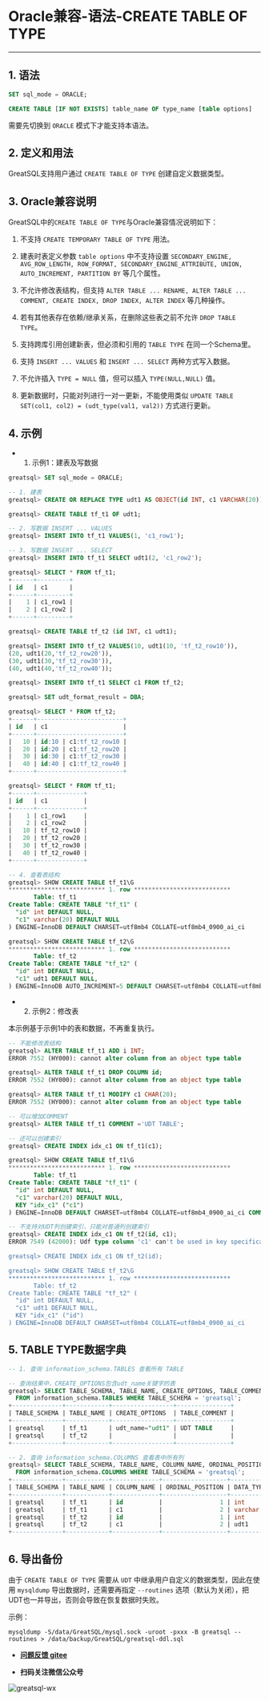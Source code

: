 # Oracle兼容-语法-CREATE TABLE OF TYPE
---


## 1. 语法

```sql
SET sql_mode = ORACLE;

CREATE TABLE [IF NOT EXISTS] table_name OF type_name [table options]
```

需要先切换到 `ORACLE` 模式下才能支持本语法。

## 2. 定义和用法

GreatSQL支持用户通过 `CREATE TABLE OF TYPE` 创建自定义数据类型。


## 3. Oracle兼容说明

GreatSQL中的`CREATE TABLE OF TYPE`与Oracle兼容情况说明如下：

1. 不支持 `CREATE TEMPORARY TABLE OF TYPE` 用法。

2. 建表时表定义参数 `table options` 中不支持设置 `SECONDARY_ENGINE, AVG_ROW_LENGTH, ROW_FORMAT, SECONDARY_ENGINE_ATTRIBUTE, UNION, AUTO_INCREMENT, PARTITION BY` 等几个属性。

3. 不允许修改表结构，但支持 `ALTER TABLE ... RENAME, ALTER TABLE ... COMMENT, CREATE INDEX, DROP INDEX, ALTER INDEX` 等几种操作。

4. 若有其他表存在依赖/继承关系，在删除这些表之前不允许 `DROP TABLE TYPE`。

5. 支持跨库引用创建新表，但必须和引用的 `TABLE TYPE` 在同一个Schema里。

6. 支持 `INSERT ... VALUES` 和 `INSERT ... SELECT` 两种方式写入数据。

7. 不允许插入 `TYPE = NULL` 值，但可以插入 `TYPE(NULL,NULL)` 值。

8. 更新数据时，只能对列进行一对一更新，不能使用类似 `UPDATE TABLE SET(col1, col2) = (udt_type(val1, val2))` 方式进行更新。

## 4. 示例


- 1. 示例1：建表及写数据

```sql
greatsql> SET sql_mode = ORACLE;

-- 1. 建表
greatsql> CREATE OR REPLACE TYPE udt1 AS OBJECT(id INT, c1 VARCHAR(20));

greatsql> CREATE TABLE tf_t1 OF udt1;

-- 2. 写数据 INSERT ... VALUES
greatsql> INSERT INTO tf_t1 VALUES(1, 'c1_row1');

-- 3. 写数据 INSERT ... SELECT
greatsql> INSERT INTO tf_t1 SELECT udt1(2, 'c1_row2');

greatsql> SELECT * FROM tf_t1;
+------+---------+
| id   | c1      |
+------+---------+
|    1 | c1_row1 |
|    2 | c1_row2 |
+------+---------+

greatsql> CREATE TABLE tf_t2 (id INT, c1 udt1);

greatsql> INSERT INTO tf_t2 VALUES(10, udt1(10, 'tf_t2_row10')),
(20, udt1(20,'tf_t2_row20')),
(30, udt1(30,'tf_t2_row30')),
(40, udt1(40,'tf_t2_row40'));

greatsql> INSERT INTO tf_t1 SELECT c1 FROM tf_t2;

greatsql> SET udt_format_result = DBA;

greatsql> SELECT * FROM tf_t2;
+------+------------------------+
| id   | c1                     |
+------+------------------------+
|   10 | id:10 | c1:tf_t2_row10 |
|   20 | id:20 | c1:tf_t2_row20 |
|   30 | id:30 | c1:tf_t2_row30 |
|   40 | id:40 | c1:tf_t2_row40 |
+------+------------------------+

greatsql> SELECT * FROM tf_t1;
+------+-------------+
| id   | c1          |
+------+-------------+
|    1 | c1_row1     |
|    2 | c1_row2     |
|   10 | tf_t2_row10 |
|   20 | tf_t2_row20 |
|   30 | tf_t2_row30 |
|   40 | tf_t2_row40 |
+------+-------------+

-- 4. 查看表结构
greatsql> SHOW CREATE TABLE tf_t1\G
*************************** 1. row ***************************
       Table: tf_t1
Create Table: CREATE TABLE "tf_t1" (
  "id" int DEFAULT NULL,
  "c1" varchar(20) DEFAULT NULL
) ENGINE=InnoDB DEFAULT CHARSET=utf8mb4 COLLATE=utf8mb4_0900_ai_ci

greatsql> SHOW CREATE TABLE tf_t2\G
*************************** 1. row ***************************
       Table: tf_t2
Create Table: CREATE TABLE "tf_t2" (
  "id" int DEFAULT NULL,
  "c1" udt1 DEFAULT NULL,
) ENGINE=InnoDB AUTO_INCREMENT=5 DEFAULT CHARSET=utf8mb4 COLLATE=utf8mb4_0900_ai_ci
```

- 2. 示例2：修改表

本示例基于示例1中的表和数据，不再重复执行。

```sql
-- 不能修改表结构
greatsql> ALTER TABLE tf_t1 ADD i INT;
ERROR 7552 (HY000): cannot alter column from an object type table

greatsql> ALTER TABLE tf_t1 DROP COLUMN id;
ERROR 7552 (HY000): cannot alter column from an object type table

greatsql> ALTER TABLE tf_t1 MODIFY c1 CHAR(20);
ERROR 7552 (HY000): cannot alter column from an object type table

-- 可以增加COMMENT
greatsql> ALTER TABLE tf_t1 COMMENT ='UDT TABLE';

-- 还可以创建索引
greatsql> CREATE INDEX idx_c1 ON tf_t1(c1);

greatsql> SHOW CREATE TABLE tf_t1\G
*************************** 1. row ***************************
       Table: tf_t1
Create Table: CREATE TABLE "tf_t1" (
  "id" int DEFAULT NULL,
  "c1" varchar(20) DEFAULT NULL,
  KEY "idx_c1" ("c1")
) ENGINE=InnoDB DEFAULT CHARSET=utf8mb4 COLLATE=utf8mb4_0900_ai_ci COMMENT='UDT TABLE'

-- 不支持对UDT列创建索引，只能对普通列创建索引
greatsql> CREATE INDEX idx_c1 ON tf_t2(id, c1);
ERROR 7549 (42000): Udf type column 'c1' can't be used in key specification with the used table type

greatsql> CREATE INDEX idx_c1 ON tf_t2(id);

greatsql> SHOW CREATE TABLE tf_t2\G
*************************** 1. row ***************************
       Table: tf_t2
Create Table: CREATE TABLE "tf_t2" (
  "id" int DEFAULT NULL,
  "c1" udt1 DEFAULT NULL,
  KEY "idx_c1" ("id")
) ENGINE=InnoDB DEFAULT CHARSET=utf8mb4 COLLATE=utf8mb4_0900_ai_ci
```

## 5. TABLE TYPE数据字典

```sql
-- 1. 查询 information_schema.TABLES 查看所有 TABLE

-- 查询结果中，CREATE_OPTIONS包含udt_name关键字的表
greatsql> SELECT TABLE_SCHEMA, TABLE_NAME, CREATE_OPTIONS, TABLE_COMMENT
  FROM information_schema.TABLES WHERE TABLE_SCHEMA = 'greatsql';
+--------------+------------+-----------------+---------------+
| TABLE_SCHEMA | TABLE_NAME | CREATE_OPTIONS  | TABLE_COMMENT |
+--------------+------------+-----------------+---------------+
| greatsql     | tf_t1      | udt_name="udt1" | UDT TABLE     |
| greatsql     | tf_t2      |                 |               |
+--------------+------------+-----------------+---------------+

-- 2. 查询 information_schema.COLUMNS 查看表中所有列
greatsql> SELECT TABLE_SCHEMA, TABLE_NAME, COLUMN_NAME, ORDINAL_POSITION, DATA_TYPE, EXTRA
  FROM information_schema.COLUMNS WHERE TABLE_SCHEMA = 'greatsql';
+--------------+------------+-------------+------------------+-----------+-----------------+
| TABLE_SCHEMA | TABLE_NAME | COLUMN_NAME | ORDINAL_POSITION | DATA_TYPE | EXTRA           |
+--------------+------------+-------------+------------------+-----------+-----------------+
| greatsql     | tf_t1      | id          |                1 | int       |                 |
| greatsql     | tf_t1      | c1          |                2 | varchar   |                 |
| greatsql     | tf_t2      | id          |                1 | int       |                 |
| greatsql     | tf_t2      | c1          |                2 | udt1      | udt_name="udt1" |
+--------------+------------+-------------+------------------+-----------+-----------------+
```

## 6. 导出备份

由于 `CREATE TABLE OF TYPE` 需要从 `UDT` 中继承用户自定义的数据类型，因此在使用 `mysqldump` 导出数据时，还需要再指定 `--routines` 选项（默认为关闭），把UDT也一并导出，否则会导致在恢复数据时失败。

示例：
```
mysqldump -S/data/GreatSQL/mysql.sock -uroot -pxxx -B greatsql --routines > /data/backup/GreatSQL/greatsql-ddl.sql
```



- **[问题反馈 gitee](https://gitee.com/GreatSQL/GreatSQL-Manual/issues)**

- **扫码关注微信公众号**

![greatsql-wx](../../greatsql-wx.jpg)
